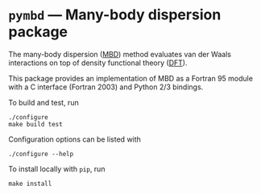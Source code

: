 # `pymbd` — Many-body dispersion package

The many-body dispersion ([MBD](http://www.fhi-berlin.mpg.de/~tkatchen/MBD/)) method evaluates van der Waals interactions on top of density functional theory ([DFT](https://en.wikipedia.org/wiki/Density_functional_theory)).

This package provides an implementation of MBD as a Fortran 95 module with a C interface (Fortran 2003) and Python 2/3 bindings.

To build and test, run

```
./configure
make build test
```

Configuration options can be listed with

```
./configure --help
```
To install locally with `pip`, run

```
make install
```